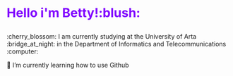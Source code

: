 <html>
<body>

<h1><p style="color:#8000ff";>Hello i'm Betty!:blush:</h1>
<p>:cherry_blossom:	I am currently studying at the University of Arta :bridge_at_night: in the  Department of Informatics and Telecommunications :computer:</p>
<p>🌱 I’m currently learning how to use Github 
</body>
</html>
